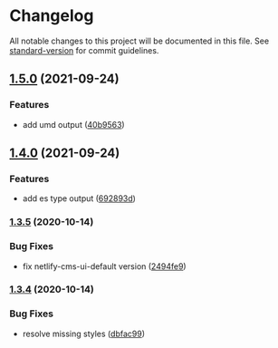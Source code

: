 # Changelog

All notable changes to this project will be documented in this file. See [standard-version](https://github.com/conventional-changelog/standard-version) for commit guidelines.

## [1.5.0](https://github.com/karolis-sh/netlify-cms-widget-inline-select/compare/v1.4.0...v1.5.0) (2021-09-24)


### Features

* add umd output ([40b9563](https://github.com/karolis-sh/netlify-cms-widget-inline-select/commit/40b9563ab1cc348705b9fd6d307712c87a61b0fa))

## [1.4.0](https://github.com/karolis-sh/netlify-cms-widget-inline-select/compare/v1.3.5...v1.4.0) (2021-09-24)


### Features

* add es type output ([692893d](https://github.com/karolis-sh/netlify-cms-widget-inline-select/commit/692893d5c20719502a9ddfa3e7c0fbe39ae98b31))

### [1.3.5](https://github.com/karolis-sh/netlify-cms-widget-inline-select/compare/v1.3.4...v1.3.5) (2020-10-14)


### Bug Fixes

* fix netlify-cms-ui-default version ([2494fe9](https://github.com/karolis-sh/netlify-cms-widget-inline-select/commit/2494fe981d550405f8034c96d210a02b27b509b1))

### [1.3.4](https://github.com/karolis-sh/netlify-cms-widget-inline-select/compare/v1.3.3...v1.3.4) (2020-10-14)


### Bug Fixes

* resolve missing styles ([dbfac99](https://github.com/karolis-sh/netlify-cms-widget-inline-select/commit/dbfac999da9a1d794f9cada4a26a7035576dcc7d))
